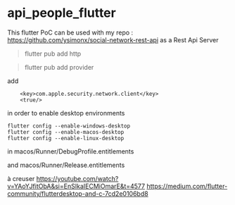 # api_people_flutter

This flutter PoC can be used with my repo : https://github.com/ysimonx/social-network-rest-api as a Rest Api Server

> flutter pub add http


> flutter pub add provider

add
```
	<key>com.apple.security.network.client</key>
	<true/>
```

in order to enable desktop environments

```
flutter config --enable-windows-desktop
flutter config --enable-macos-desktop
flutter config --enable-linux-desktop
```

in macos/Runner/DebugProfile.entitlements

and macos/Runner/Release.entitlements



à creuser
https://youtube.com/watch?v=YAoYJfitObA&si=EnSIkaIECMiOmarE&t=4577
https://medium.com/flutter-community/flutterdesktop-and-c-7cd2e0106bd8
